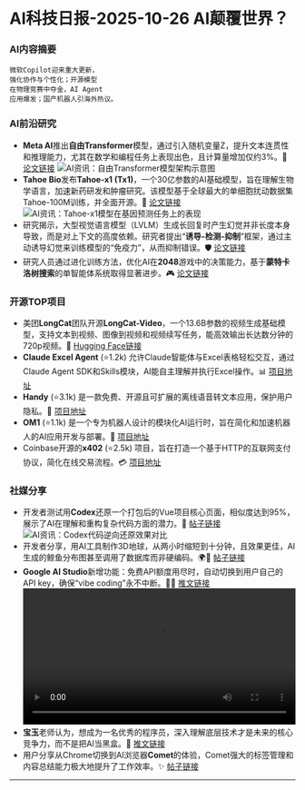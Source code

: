 
# AI科技日报-2025-10-26 AI颠覆世界？
### **AI内容摘要**
```
微软Copilot迎来重大更新，
强化协作与个性化；开源模型
在物理竞赛中夺金，AI Agent
应用爆发；国产机器人引海外热议。
```
### AI前沿研究
*   **Meta AI**推出**自由Transformer**模型，通过引入随机变量Z，提升文本连贯性和推理能力，尤其在数学和编程任务上表现出色，且计算量增加仅约3%。🚀 [论文链接](https://arxiv.org/pdf/2510.17558v1)
    ![AI资讯：自由Transformer模型架构示意图](https://source.hubtoday.app/images/2025/10/news_01k8e5b4f1ffm8kp5nhjwt69k9.avif)
*   **Tahoe Bio**发布**Tahoe-x1 (Tx1)**，一个30亿参数的AI基础模型，旨在理解生物学语言，加速新药研发和肿瘤研究。该模型基于全球最大的单细胞扰动数据集Tahoe-100M训练，并全面开源。🧬 [论文链接](https://www.biorxiv.org/content/10.1101/2025.10.23.683759v1)
    ![AI资讯：Tahoe-x1模型在基因预测任务上的表现](https://source.hubtoday.app/images/2025/10/news_01k8e5b1geejha45f3z517zw1x.avif)
*   研究揭示，大型视觉语言模型（LVLM）生成长回复时产生幻觉并非长度本身导致，而是对上下文的高度依赖。研究者提出“**诱导-检测-抑制**”框架，通过主动诱导幻觉来训练模型的“免疫力”，从而抑制错误。🛡️ [论文链接](https://arxiv.org/abs/2510.20229)
*   研究人员通过进化训练方法，优化AI在**2048**游戏中的决策能力，基于**蒙特卡洛树搜索**的单智能体系统取得显著进步。🎮 [论文链接](https://arxiv.org/abs/2510.20205)
### 开源TOP项目
*   美团**LongCat**团队开源**LongCat-Video**，一个13.6B参数的视频生成基础模型，支持文本到视频、图像到视频和视频续写任务，能高效输出长达数分钟的720p视频。🌟 [Hugging Face链接](https://huggingface.co/meituan-longcat/LongCat-Video)
*   **Claude Excel Agent** (⭐1.2k) 允许Claude智能体与Excel表格轻松交互，通过Claude Agent SDK和Skills模块，AI能自主理解并执行Excel操作。📊 [项目地址](https://github.com/anthropics/claude-agent-sdk-demos/tree/main/excel-demo)
*   **Handy** (⭐3.1k) 是一款免费、开源且可扩展的离线语音转文本应用，保护用户隐私。🤫 [项目地址](https://github.com/cjpais/Handy)
*   **OM1** (⭐1.1k) 是一个专为机器人设计的模块化AI运行时，旨在简化和加速机器人的AI应用开发与部署。🤖 [项目地址](https://github.com/OpenMind/OM1)
*   Coinbase开源的**x402** (⭐2.5k) 项目，旨在打造一个基于HTTP的互联网支付协议，简化在线交易流程。💳 [项目地址](https://github.com/coinbase/x402)
### 社媒分享
*   开发者测试用**Codex**还原一个打包后的Vue项目核心页面，相似度达到95%，展示了AI在理解和重构复杂代码方面的潜力。🤯 [帖子链接](https://m.okjike.com/originalPosts/68fb25a221bb99bbb75a22a6)
    ![AI资讯：Codex代码逆向还原效果对比](https://source.hubtoday.app/images/2025/10/news_01k8e5c6aff37vzba7j17h6r5z.avif)
*   开发者分享，用AI工具制作3D地球，从两小时缩短到十分钟，且效果更佳，AI生成的鲸鱼分布图甚至调用了数据库而非硬编码。🌍🐳 [帖子链接](https://m.okjike.com/originalPosts/68fb79683ea7571a7879d465)
*   **Google AI Studio**新增功能：免费API额度用尽时，自动切换到用户自己的API key，确保“vibe coding”永不中断。👨‍💻 [推文链接](https://x.com/frxiaobei/status/1981753907434102788)
    <video src="https://source.hubtoday.app/images/2025/10/news_01k8e5gj8dfndr7wpz8a36ap8y.mp4" controls="controls" width="100%"></video>
*   **宝玉**老师认为，想成为一名优秀的程序员，深入理解底层技术才是未来的核心竞争力，而不是把AI当黑盒。🤔 [推文链接](https://x.com/dotey/status/1981584580969648408)
*   用户分享从Chrome切换到AI浏览器**Comet**的体验，Comet强大的标签管理和内容总结能力极大地提升了工作效率。✨ [帖子链接](https://www.reddit.com/r/artificial/comments/1oeepb4/didnt_think_id_ever_leave_chrome_but_comet/)
---